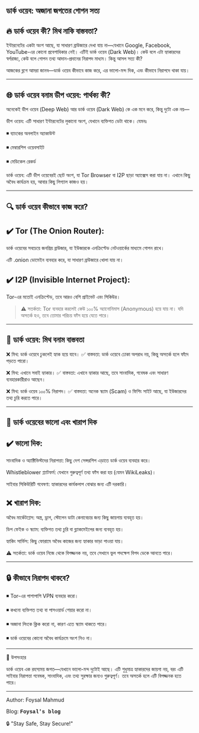## ডার্ক ওয়েব: অজানা জগতের গোপন সত্য

## 🔥 ডার্ক ওয়েব কী? মিথ নাকি বাস্তবতা?

ইন্টারনেটের একটা অংশ আছে, যা সাধারণ ব্রাউজারে দেখা যায় না—যেখানে Google, Facebook, YouTube-এর কোনো প্রবেশাধিকার নেই। এটিই ডার্ক ওয়েব (Dark Web)। কেউ বলে এটা হ্যাকারদের স্বর্গরাজ্য, কেউ বলে গোপন তথ্য আদান-প্রদানের নিরাপদ মাধ্যম। কিন্তু আসল সত্য কী?

আজকের ব্লগে আমরা জানব—ডার্ক ওয়েব কীভাবে কাজ করে, এর ভালো-মন্দ দিক, এবং কীভাবে নিরাপদে থাকা যায়।


---

## 🌐 ডার্ক ওয়েব বনাম ডীপ ওয়েব: পার্থক্য কী?

অনেকেই ডীপ ওয়েব (Deep Web) আর ডার্ক ওয়েব (Dark Web) কে এক মনে করে, কিন্তু দুটো এক নয়—

ডীপ ওয়েব: এটি সাধারণ ইন্টারনেটের লুকানো অংশ, যেখানে ব্যক্তিগত ডেটা থাকে। যেমনঃ

◾ ব্যাংকের অনলাইন অ্যাকাউন্ট

◾ মেম্বারশিপ ওয়েবসাইট

◾ মেডিকেল রেকর্ড

ডার্ক ওয়েব: এটি ডীপ ওয়েবেরই ছোট অংশ, যা Tor Browser বা I2P ছাড়া অ্যাক্সেস করা যায় না। এখানে কিছু অবৈধ কার্যক্রম হয়, আবার কিছু লিগ্যাল কাজও হয়।



---

## 🔍 ডার্ক ওয়েব কীভাবে কাজ করে?

## ✔️ Tor (The Onion Router):

ডার্ক ওয়েবের সবচেয়ে জনপ্রিয় ব্রাউজার, যা ইউজারকে এনক্রিপ্টেড নেটওয়ার্কের মাধ্যমে গোপন রাখে।

এটি .onion ডোমেইন ব্যবহার করে, যা সাধারণ ব্রাউজারে খোলা যায় না।


## ✔️ I2P (Invisible Internet Project):

Tor-এর মতোই এনক্রিপ্টেড, তবে আরও বেশি প্রাইভেট এবং সিকিউর।


> ⚠️ সতর্কতা: Tor ব্যবহার করলেই কেউ ১০০% অ্যানোনিমাস (Anonymous) হয়ে যায় না। যদি অসতর্ক হও, তবে তোমার পরিচয় ফাঁস হয়ে যেতে পারে।




---

## 🦝 ডার্ক ওয়েব: মিথ বনাম বাস্তবতা

❌ মিথ: ডার্ক ওয়েবে ঢুকলেই হ্যাক হয়ে যাবে।
✅ বাস্তবতা: ডার্ক ওয়েবে ঢোকা অপরাধ নয়, কিন্তু অসতর্ক হলে ফাঁদে পড়তে পারো।

❌ মিথ: এখানে সবাই হ্যাকার।
✅ বাস্তবতা: এখানে হ্যাকার আছে, তবে সাংবাদিক, গবেষক এবং সাধারণ ব্যবহারকারীরাও আছেন।

❌ মিথ: ডার্ক ওয়েব ১০০% নিরাপদ।
✅ বাস্তবতা: অনেক স্ক্যাম (Scam) ও ফিশিং সাইট আছে, যা ইউজারদের তথ্য চুরি করতে পারে।


---

## 🛑 ডার্ক ওয়েবের ভালো এবং খারাপ দিক

## ✔️ ভালো দিক:

সাংবাদিক ও অ্যাক্টিভিস্টদের নিরাপত্তা: কিছু দেশ সেন্সরশিপ এড়াতে ডার্ক ওয়েব ব্যবহার করে।

Whistleblower প্ল্যাটফর্ম: যেখানে গুরুত্বপূর্ণ তথ্য ফাঁস করা হয় (যেমন WikiLeaks)।

সাইবার সিকিউরিটি গবেষণা: হ্যাকারদের কার্যকলাপ বোঝার জন্য এটি দরকারি।


## ❌ খারাপ দিক:

অবৈধ মার্কেটপ্লেস: অস্ত্র, ড্রাগ, স্টোলেন ডাটা কেনাবেচার জন্য কিছু জায়গায় ব্যবহৃত হয়।

ডিপ ফেইক ও স্ক্যাম: ব্যক্তিগত তথ্য চুরি বা ব্ল্যাকমেইলের জন্য ব্যবহৃত হয়।

হ্যাকিং সার্ভিস: কিছু ফোরামে অবৈধ কাজের জন্য হ্যাকার ভাড়া পাওয়া যায়।


⚠️ সতর্কতা: ডার্ক ওয়েব নিজে থেকে বিপজ্জনক নয়, তবে সেখানে ভুল পদক্ষেপ বিপদ ডেকে আনতে পারে।




---

## 🔒 কীভাবে নিরাপদ থাকবে?

◾ Tor-এর পাশাপাশি VPN ব্যবহার করো।

◾ কখনো ব্যক্তিগত তথ্য বা পাসওয়ার্ড শেয়ার করো না।

◾ অজানা লিংকে ক্লিক করো না, কারণ এতে স্ক্যাম থাকতে পারে।

◾ ডার্ক ওয়েবের কোনো অবৈধ কার্যক্রমে অংশ নিও না।


---

🚀 উপসংহার

ডার্ক ওয়েব এক রহস্যময় জগত—যেখানে ভালো-মন্দ দুটোই আছে। এটি শুধুমাত্র হ্যাকারদের জায়গা নয়, বরং এটি সাইবার নিরাপত্তা গবেষক, সাংবাদিক, এবং তথ্য সুরক্ষার জন্যও গুরুত্বপূর্ণ। তবে অসতর্ক হলে এটি বিপজ্জনক হতে পারে।


---


Author: Foysal Mahmud

Blog: <a style="font-family: courier; text-decoration: none" href="https://foysal1627.github.io/blog.html" target="_blank"><b>Foysal's blog</b></a>

🔒 "Stay Safe, Stay Secure!"
